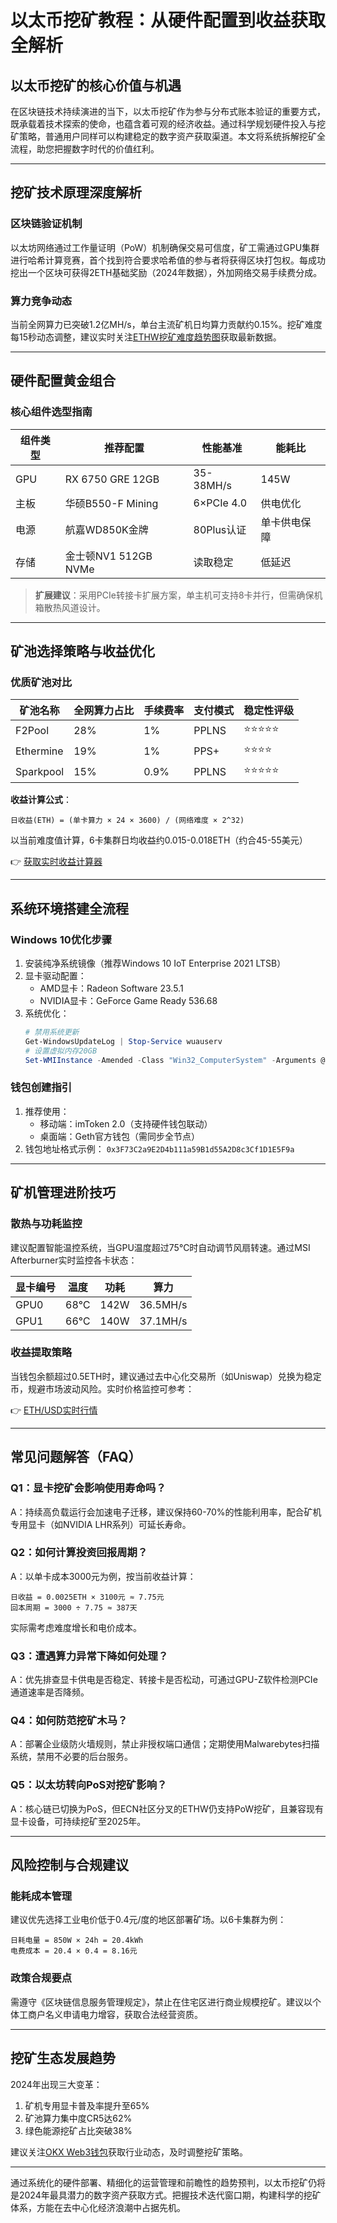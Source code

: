 # 以太币挖矿教程：从硬件配置到收益获取全解析

## 以太币挖矿的核心价值与机遇
在区块链技术持续演进的当下，以太币挖矿作为参与分布式账本验证的重要方式，既承载着技术探索的使命，也蕴含着可观的经济收益。通过科学规划硬件投入与挖矿策略，普通用户同样可以构建稳定的数字资产获取渠道。本文将系统拆解挖矿全流程，助您把握数字时代的价值红利。

---

## 挖矿技术原理深度解析

### 区块链验证机制
以太坊网络通过工作量证明（PoW）机制确保交易可信度，矿工需通过GPU集群进行哈希计算竞赛，首个找到符合要求哈希值的参与者将获得区块打包权。每成功挖出一个区块可获得2ETH基础奖励（2024年数据），外加网络交易手续费分成。

### 算力竞争动态
当前全网算力已突破1.2亿MH/s，单台主流矿机日均算力贡献约0.15%。挖矿难度每15秒动态调整，建议实时关注[ETHW挖矿难度趋势图](https://bit.ly/okx_welcome)获取最新数据。

---

## 硬件配置黄金组合

### 核心组件选型指南

| 组件类型 | 推荐配置 | 性能基准 | 能耗比 |
|---------|----------|----------|--------|
| GPU     | RX 6750 GRE 12GB | 35-38MH/s | 145W    |
| 主板    | 华硕B550-F Mining | 6×PCIe 4.0 | 供电优化 |
| 电源    | 航嘉WD850K金牌 | 80Plus认证 | 单卡供电保障 |
| 存储    | 金士顿NV1 512GB NVMe | 读取稳定 | 低延迟 |

> **扩展建议**：采用PCIe转接卡扩展方案，单主机可支持8卡并行，但需确保机箱散热风道设计。

---

## 矿池选择策略与收益优化

### 优质矿池对比

| 矿池名称 | 全网算力占比 | 手续费率 | 支付模式 | 稳定性评级 |
|----------|--------------|----------|----------|------------|
| F2Pool   | 28%          | 1%       | PPLNS    | ⭐⭐⭐⭐⭐    |
| Ethermine| 19%          | 1%       | PPS+     | ⭐⭐⭐⭐     |
| Sparkpool| 15%          | 0.9%     | PPLNS    | ⭐⭐⭐⭐⭐    |

**收益计算公式**：
```
日收益(ETH) = (单卡算力 × 24 × 3600) / (网络难度 × 2^32)
```
以当前难度值计算，6卡集群日均收益约0.015-0.018ETH（约合45-55美元）

👉 [获取实时收益计算器](https://bit.ly/okx_welcome)

---

## 系统环境搭建全流程

### Windows 10优化步骤
1. 安装纯净系统镜像（推荐Windows 10 IoT Enterprise 2021 LTSB）
2. 显卡驱动配置：
   - AMD显卡：Radeon Software 23.5.1
   - NVIDIA显卡：GeForce Game Ready 536.68
3. 系统优化：
   ```powershell
   # 禁用系统更新
   Get-WindowsUpdateLog | Stop-Service wuauserv
   # 设置虚拟内存20GB
   Set-WMIInstance -Amended -Class "Win32_ComputerSystem" -Arguments @{TotalPhysicalMemory=20480}
   ```

### 钱包创建指引
1. 推荐使用：
   - 移动端：imToken 2.0（支持硬件钱包联动）
   - 桌面端：Geth官方钱包（需同步全节点）
2. 钱包地址格式示例：
   `0x3F73C2a9E2D4b111a59B1d55A2D8c3Cf1D1E5F9a`

---

## 矿机管理进阶技巧

### 散热与功耗监控
建议配置智能温控系统，当GPU温度超过75℃时自动调节风扇转速。通过MSI Afterburner实时监控各卡状态：

| 显卡编号 | 温度 | 功耗 | 算力 |
|----------|------|------|------|
| GPU0     | 68℃  | 142W | 36.5MH/s |
| GPU1     | 66℃  | 140W | 37.1MH/s |

### 收益提取策略
当钱包余额超过0.5ETH时，建议通过去中心化交易所（如Uniswap）兑换为稳定币，规避市场波动风险。实时价格监控可参考：

👉 [ETH/USD实时行情](https://bit.ly/okx_welcome)

---

## 常见问题解答（FAQ）

### Q1：显卡挖矿会影响使用寿命吗？
A：持续高负载运行会加速电子迁移，建议保持60-70%的性能利用率，配合矿机专用显卡（如NVIDIA LHR系列）可延长寿命。

### Q2：如何计算投资回报周期？
A：以单卡成本3000元为例，按当前收益计算：
```
日收益 = 0.0025ETH × 3100元 ≈ 7.75元
回本周期 = 3000 ÷ 7.75 ≈ 387天
```
实际需考虑难度增长和电价成本。

### Q3：遭遇算力异常下降如何处理？
A：优先排查显卡供电是否稳定、转接卡是否松动，可通过GPU-Z软件检测PCIe通道速率是否降频。

### Q4：如何防范挖矿木马？
A：部署企业级防火墙规则，禁止非授权端口通信；定期使用Malwarebytes扫描系统，禁用不必要的后台服务。

### Q5：以太坊转向PoS对挖矿影响？
A：核心链已切换为PoS，但ECN社区分叉的ETHW仍支持PoW挖矿，且兼容现有显卡设备，可持续挖矿至2025年。

---

## 风险控制与合规建议

### 能耗成本管理
建议优先选择工业电价低于0.4元/度的地区部署矿场。以6卡集群为例：
```
日耗电量 = 850W × 24h = 20.4kWh
电费成本 = 20.4 × 0.4 = 8.16元
```

### 政策合规要点
需遵守《区块链信息服务管理规定》，禁止在住宅区进行商业规模挖矿。建议以个体工商户名义申请电力增容，获取合法经营资质。

---

## 挖矿生态发展趋势

2024年出现三大变革：
1. 矿机专用显卡普及率提升至65%
2. 矿池算力集中度CR5达62%
3. 绿色能源挖矿占比突破38%

建议关注[OKX Web3钱包](https://bit.ly/okx_welcome)获取行业动态，及时调整挖矿策略。

---

通过系统化的硬件部署、精细化的运营管理和前瞻性的趋势预判，以太币挖矿仍将是2024年最具潜力的数字资产获取方式。把握技术迭代窗口期，构建科学的挖矿体系，方能在去中心化经济浪潮中占据先机。